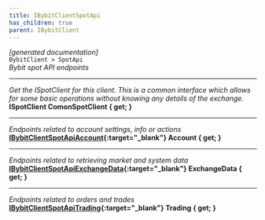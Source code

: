 ```yaml
---
title: IBybitClientSpotApi
has_children: true
parent: IBybitClient
---
```

*[generated documentation]*  
`BybitClient > SpotApi`  
*Bybit spot API endpoints*
  
***
*Get the ISpotClient for this client. This is a common interface which allows for some basic operations without knowing any details of the exchange.*  
**ISpotClient ComonSpotClient { get; }**  
***
*Endpoints related to account settings, info or actions*  
**[IBybitClientSpotApiAccount](IBybitClientSpotApiAccount.html){:target="_blank"} Account { get; }**  
***
*Endpoints related to retrieving market and system data*  
**[IBybitClientSpotApiExchangeData](IBybitClientSpotApiExchangeData.html){:target="_blank"} ExchangeData { get; }**  
***
*Endpoints related to orders and trades*  
**[IBybitClientSpotApiTrading](IBybitClientSpotApiTrading.html){:target="_blank"} Trading { get; }**  
